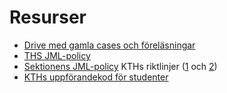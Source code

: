 # Resurser

- [Drive med gamla cases och föreläsningar](https://drive.google.com/drive/folders/1YK6h7ltkY6hS4hQEl8oCqiUbyDi99LEo?usp=sharing)
- [THS JML-policy](https://cdn.thskth.se/wp-content/uploads/2016/07/ths_policy-for-jml_150512.pdf)
- [Sektionens JML-policy](https://styrdokument.datasektionen.se/jamlikhetspolicy)
KTHs riktlinjer ([1](https://intra.kth.se/polopoly_fs/1.661762.1562752015!/Riktlinjen%20Rutiner%20vid%20anm%C3%A4lan%20utredning%20och%20%C3%A5tg%C3%A4rder%20vid%20diskriminering%20trakasserier%20sexuella%20trakasserier%20%2020180830%204.pdf) och [2](https://intra.kth.se/polopoly_fs/1.673146.1562750671!/Riktlinje_om_j%C3%A4mst%C3%A4lldhet%2C_m%C3%A5ngfald_och_lika_villkor.pdf))
- [KTHs uppförandekod för studenter](https://www.kth.se/student/studentliv/studentratt/uppforandekod-for-studenter-1.796562)

